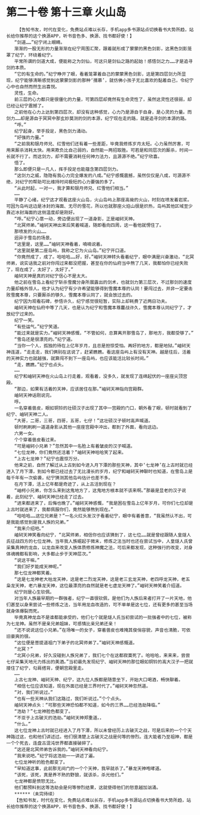 # 第二十卷 第十三章 火山岛
        【告知书友，时代在变化，免费站点难以长存，手机app多书源站点切换看书大势所趋，站长给你推荐的这个换源APP，听书音色多、换源、找书都好使！】
       “剑道……”纪宁闭上眼睛。
       渐渐的一股无形的力量渐渐在纪宁周围汇聚，跟着就形成了蒙蒙的黑色剑影，这黑色剑影笼罩了纪宁，环绕着纪宁。
       平常所谓的剑道大成，便能称之为剑仙，可这只是剑仙之路的起始！感悟剑之力……才是追寻剑的本质。
       “它的有生命的。”纪宁睁开了眼，看着笼罩着自己的蒙蒙黑色剑影，这是第四层剑力所显现，纪宁能够清晰感觉到这蒙蒙剑影的那种‘孺慕’，就仿佛小孩子无比喜欢的黏着自己，令纪宁心中也自然而然生出喜悦。
       灵性，生命。
       前三层的心力都只是很僵化的力量，可第四层却竟然有生命灵性了，虽然这灵性还很弱，却已经让纪宁震撼了。
       之前他在心力上达到第四层次，却没有这种感觉，心力乃是源自于自身，是心灵的力量。而剑力……却是源自于冥冥中那玄妙莫测的剑的本源，纪宁现在走的路，就是追寻剑的本源的路。
       “呼。”
       纪宁起身，举手投足，黑色剑力涌动。
       “好强的力量。”
       “之前我和银月师兄、红雪他们还有着一些差距，毕竟我修炼岁月太短。心力虽然厉害，可用来厮杀消耗太快。用来欺负比自己弱的，自然能一两招取胜。可若是和同层次的厮杀，时间一长就不行了。而这剑力，却不需要消耗任何神力法力，且源源不绝。”纪宁欣喜。
       悟了。
       那么即便只是一凡人，挥手投足也能蕴含第四层剑力。
       “这剑力之威，隐隐有我心力完全爆发的八成。”纪宁感慨震撼，虽然仅仅是八成，可源源不绝，对纪宁的帮助可比维持时间极短的心力要强的多了。
       “从此时起，一对一，我才算和银月师兄、红雪他们相当。”
       ……
       平静了心绪，纪宁这才观看这座火山岛，火山岛屿上那座高耸的火山，时刻在喷发着岩浆。可因为岛屿这边是冰封的海面、无尽的雪花，所以也就那座火焰山很是炽热，岛屿其他区域至少靠近冰封海面的这侧温度却是刚好。
       “呼。”纪宁心意一动，旁边便出现了一道身影，正是岫轲天神。
       “北冥师弟。”岫轲天神出来后笑着喊道，随即看向四周，这一看他就愣住了。
       那喷发的火山……
       迥异于雪岛的场景。
       “这里是，这里……”岫轲天神看着，喃喃说着。
       “这里就是第二座岛屿，我称之它为火山岛。”纪宁开口道。
       “你竟然成了，成了。哈哈哈……好，好。”岫轲天神转头看着纪宁，眼中满是兴奋激动，“北冥师弟，说实话我之前对你闯过来都没把握，甚至在你的仙府当中熬了几天，我都怕你已经失败了，现在成了，太好了，太好了。”
       岫轲天神是真的对纪宁信心不是太大。
       他之前在雪岛上看纪宁斩杀雪魔分身所展露出的剑术，也就剑力第三层次，不过那剑的速度力量却格外惊人。他才认为纪宁有少许希望能够得到雪魔本尊的认同！要闯过去，并非一定要击败雪魔本尊，只要厮杀的够久，雪魔本尊认同了，就会放过去的。
       纪宁因为观看石碑，参悟许久，纪宁感觉很短暂，实际上却耗费了近两日功夫。
       岫轲天神在仙府中等了几天，也是认为纪宁和雪魔本尊鏖战许久，雪魔本尊认同纪宁了，才放纪宁过来的。
       纪宁一笑。
       “有些运气。”纪宁笑道。
       “能过来就是实力。”岫轲天神感慨，“不管如何，总算离开那雪岛了，那地方，我都受够了。”
       “雪岛还是很漂亮的。”纪宁道。
       “当你一个人，孤独的待在上亿年岁月，且总是担惊受怕。再好的地方，都是地狱。”岫轲天神连道，“走走走，我们俩别在这说了，赶紧瞧瞧。看这座岛屿上有没有天神。越是往后，活着的天神实力也就越强，就算闯不到下一座岛屿，也应该能活比较长时间。”
       “走，瞧瞧。”纪宁也点头。
       ……
       纪宁和岫轲天神在火山岛上行走着，观看着，没多久，就发现了连绵起伏的一座座尖顶宫殿。
       “那边，如果有活着的天神，应该居住在那。”岫轲天神指向宫殿群。
       岫轲天神话刚说完。
       呼。
       一名穿着兽皮，眼如铜铃的壮硕汉子出现了其中一宫殿的门口，朝外看了眼，顿时就看到了纪宁、岫轲天神二人。
       “大哥，二哥，三哥，四哥，五哥，七仔！”这壮硕汉子顿时高声喊道。
       顿时刷刷刷一道道身影从其他一座座宫殿中冲出，都到了外面，看向这边。
       六男一女。
       个个穿着兽皮看过来。
       “可是岫轲小兄弟？”忽然其中一名脸上有着皱皮的汉子喊道。
       “七位龙神，你们竟然还活着？”岫轲天神哈哈笑了起来。
       “上古七龙神？”纪宁也震惊万分。
       他来之前，自然了解过从上古到如今进入月下潭的那些天神，其中‘七龙神’在上古时就已经进入了月下潭，到如今都已经过去了无比漫长的岁月，纪宁和岫轲天神聊时也知道，在雪岛上是每千年有一次偷袭，纪宁猜测其他岛屿估计也差不多。
       在月下潭，活上亿年都是奇迹了，从上古活到现在？
       “岫柯小兄弟，你怎么来到这鬼地方了，这鬼地方根本就不该来啊。”那最是显老的汉子说着，此刻纪宁、岫轲天神已经走了过去。
       “进来都进来了，后悔也晚了。”岫轲天神感慨，“我是困在雪岛上亿年岁月，可你们七位却是上古时就进来了，我都佩服你们，竟然能够熬到现在。”
       “哈哈哈……这位兄弟是？”一名火红头发汉子看着纪宁，眼中有着善意，“我虽然认不出，可是我能感觉到是我人族的兄弟。”
       “我来介绍吧。”
       岫轲天神笑看向纪宁，“北冥师弟，相信你也应该猜到了，这七位……就是曾经跟随人皇燧人氏征战四方的七位龙神。当年我人族崛起于微末，修炼之法当时也还在尝试当中，人皇燧人氏曾采集真神的龙血，以龙血来改变人族体质修炼神魔之法，可后来都发现，这种强行的改变，对身体魂魄都有影响，大多都止步于天神层次。”
       “说这干嘛。”
       “我们好歹能成天神呢。”
       那七位龙神都笑着。
       “这是七龙神老大枯龙天神，这是老二烈龙天神，这是老三玄龙天神，老四呼龙天神，老五枭龙天神，老六暴龙天神，这位最漂亮的自然就是老七虚龙天神了。”岫轲天神笑着介绍道。
       纪宁则是心生钦佩。
       对当年人族最早期的一群强者，纪宁一直很钦佩，是他们为人族后来者打开了一片天地，他们甚至以身来尝试一些修炼之法，当年用龙血改造的，可不单单是这七位，还有更多的甚至当场就身体爆裂而死。
       毕竟真神龙血不是谁都能承受的，他们七个就是燧人氏当初尝试的一批强者中的七位，被称为七龙神。虽然不是亲兄弟姐妹，可感情比亲兄弟还亲！
       “还不说说这位小兄弟。”在场唯一的女子，穿着兽皮也难掩其俊俏容貌，声音也清脆，可依旧豪爽的很。
       “这位便是菩提道祖门下弟子的北冥师弟了。”岫轲天神感慨道。
       “北冥？”
       “北冥小兄弟，好久没碰到人族兄弟了，我们七个在这都寂寞死了。哈哈哈，来来来，尝尝七仔采集天地元力炼出的美酒。”当初最先发现纪宁、岫轲天神的那位眼如铜铃的高大汉子一把就搂住了纪宁，勾肩搭背，便朝宫殿里走。
       ……
       上古七龙神、岫轲天神、纪宁，这九位人族都是随意坐下，开始大口喝酒，畅快聊着。
       “相信七位应该知道，现在外面已经是三界时代了。”岫轲天神忽然道。
       “对，我们听说过。”
       “也有一些天神从我们这路过，我们听说过。”个个点头。
       岫轲天神点头：“可那些天神恐怕都不知道，如今的三界……已经浩劫降临。”
       “浩劫？”七龙神脸色都变了。
       “不亚于上古破灭的浩劫。”岫轲天神郑重道。，
       “什么。”
       这七位龙神上古时就已经进入了月下潭，所以未曾经历上古破灭之战，可是后来的一个个天神路过这，也和他们讲述过。他们很清楚上古破灭之战是何等的惨烈。连大能者乃至祖神，都是一个个死去，连盘古混沌世界都直接破碎了。
       “这还是北冥师弟告诉我的。”岫轲天神看向纪宁。
       “我来说吧。”纪宁将这浩劫一一讲述了遍。
       七位龙神听的脸色都变了。
       “早知道这事，此前那无间门的一个个天神，我早就杀了。”暴龙天神咆哮道。
       “该死，该死，真是养不熟的野狼，就该杀，杀光他们。”
       七龙神都是愤怒无比。
       他们都预料到这等浩劫会是何等惨烈结果，这就使得他们的怒意越加汹涌。
       ******（未完待续）
       【告知书友，时代在变化，免费站点难以长存，手机app多书源站点切换看书大势所趋，站长给你推荐的这个换源APP，听书音色多、换源、找书都好使！】